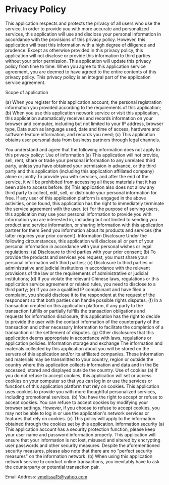 # Privacy Policy 

This application respects and protects the privacy of all users who use the service. In order to provide you with more accurate and personalized services, this application will use and disclose your personal information in accordance with the provisions of this privacy policy. However, this application will treat this information with a high degree of diligence and prudence. Except as otherwise provided in this privacy policy, this application will not disclose or provide this information to third parties without your prior permission. This application will update this privacy policy from time to time. When you agree to this application service agreement, you are deemed to have agreed to the entire contents of this privacy policy. This privacy policy is an integral part of the application service agreement. 

 Scope of application
 
 (a) When you register for this application account, the personal registration information you provided according to the requirements of this application;(b) When you use this application network service or visit this application, this application automatically receives and records information on your browser and computer, including but not limited to your IP address, browser type, Data such as language used, date and time of access, hardware and software feature information, and records you need;  (c) This application obtains user personal data from business partners through legal channels.

You understand and agree that the following information does not apply to this privacy policy:  Use of information (a) This application will not provide, sell, rent, share or trade your personal information to any unrelated third party, unless you have obtained your permission in advance, or the third party and this application (including this application affiliated company) alone or jointly To provide you with services, and after the end of the service, it will be prohibited from accessing all these materials that it has been able to access before.  (b) This application also does not allow any third party to collect, edit, sell, or distribute your personal information for free. If any user of this application platform is engaged in the above activities, once found, this application has the right to immediately terminate the service agreement with the user.  (c) For the purpose of serving users, this application may use your personal information to provide you with information you are interested in, including but not limited to sending you product and service information, or sharing information with this application partner for them Send you information about its products and services (the latter requires your prior consent).  Information Disclosure Under the following circumstances, this application will disclose all or part of your personal information in accordance with your personal wishes or legal regulations: (a) Disclosure to third parties with your prior consent; (b) To provide the products and services you request, you must share your personal information with third parties; (c) Disclosure to third parties or administrative and judicial institutions in accordance with the relevant provisions of the law or the requirements of administrative or judicial institutions; (d) If you violate the relevant Chinese laws, regulations or this application service agreement or related rules, you need to disclose to a third party; (e) If you are a qualified IP complainant and have filed a complaint, you should disclose it to the respondent at the request of the respondent so that both parties can handle possible rights disputes; (f) In a transaction created on this application platform, if any party to the transaction fulfills or partially fulfills the transaction obligations and requests for information disclosure, this application has the right to decide to provide the user with the contact information of the counterparty of the transaction and other necessary Information to facilitate the completion of a transaction or the settlement of disputes. (g) Other disclosures that this application deems appropriate in accordance with laws, regulations or application policies. Information storage and exchange The information and materials collected by this application about you will be stored on the servers of this application and/or its affiliated companies. These information and materials may be transmitted to your country, region or outside the country where this application collects information and data and in the Be accessed, stored and displayed outside the country. Use of cookies (a) If you do not refuse to accept cookies, this application will set or access cookies on your computer so that you can log in or use the services or functions of this application platform that rely on cookies. This application uses cookies to provide you with more thoughtful personalized services, including promotional services. (b) You have the right to accept or refuse to accept cookies. You can refuse to accept cookies by modifying your browser settings. However, if you choose to refuse to accept cookies, you may not be able to log in or use the application's network services or features that rely on cookies. (c) This policy will apply to the information obtained through the cookies set by this application.  information security (a) This application account has a security protection function, please keep your user name and password information properly. This application will ensure that your information is not lost, misused and altered by encrypting user passwords and other security measures. Despite the aforementioned security measures, please also note that there are no "perfect security measures" on the information network. (b) When using this application network service to conduct online transactions, you inevitably have to ask the counterparty or potential transaction pair.

Email Address: vmelissa15@yahoo.com
